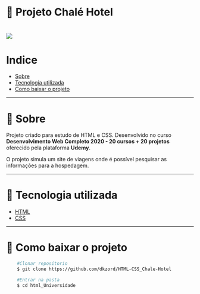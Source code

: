 # 🎒 Projeto Chalé Hotel

<h1>
    <img src="https://ik.imagekit.io/dkzord/chale-hotel_LXXIAsFjap.PNG">
</h1>

# Indice
- [Sobre](#-sobre)
- [Tecnologia utilizada](#-tecnologia-utilizada)
- [Como baixar o projeto](#-como-baixar-o-projeto)

---

# 📜 Sobre

Projeto criado para estudo de HTML e CSS. Desenvolvido no curso **Desenvolvimento Web Completo 2020 - 20 cursos + 20 projetos** oferecido pela plataforma **Udemy**.

O projeto simula um site de viagens onde é possível pesquisar as informações para a hospedagem. 

---

# 📘 Tecnologia utilizada

- [HTML](https://www.w3schools.com/html/)
- [CSS](https://www.w3schools.com/css/)

---

# 📁 Como baixar o projeto

```bash
    #Clonar repositorio
    $ git clone https://github.com/dkzord/HTML-CSS_Chale-Hotel

    #Entrar na pasta
    $ cd html_Universidade
```